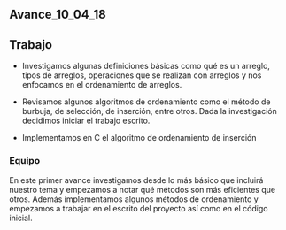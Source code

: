 ## Avance_10_04_18

## Trabajo 

- Investigamos algunas definiciones básicas como qué es un arreglo, tipos de arreglos, operaciones que se realizan con arreglos y nos enfocamos en el ordenamiento de arreglos. 

- Revisamos algunos algoritmos de ordenamiento como el método de burbuja, de selección, de inserción, entre otros. Dada la investigación decidimos iniciar el trabajo escrito.

- Implementamos en C el algoritmo de ordenamiento de inserción



### Equipo

En este primer avance investigamos desde lo más básico que incluirá nuestro tema y empezamos a notar qué métodos son más eficientes que otros. Además implementamos algunos métodos de ordenamiento y empezamos a trabajar en el escrito del proyecto así como en el código inicial.

